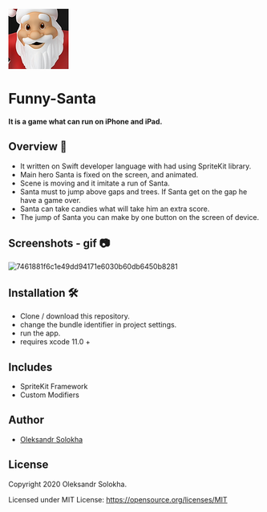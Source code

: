  <p float="left">
 <img src ="/Funny Santa/Assets.xcassets/AppIcon.appiconset/120.png"  />      
 </p>
 
# Funny-Santa

#### It is a game what can run on iPhone and iPad.

## Overview 💬
- It written on Swift developer language with had using SpriteKit library.</br>
- Main hero Santa is fixed on the screen, and animated.</br>
- Scene is moving and it imitate a run of Santa.</br>
- Santa must to jump above gaps and trees. If Santa get on the gap he have a game over.</br>
- Santa can take candies what will take him an extra score.</br>
- The jump of Santa you can make by one button on the screen of device.</br>

## Screenshots - gif 📷
![7461881f6c1e49dd94171e6030b60db6450b8281](https://user-images.githubusercontent.com/15982074/126675576-2997026b-e339-45a0-af86-52590e416662.gif)

 ## Installation 🛠
 - Clone / download this repository.
 - change the bundle identifier in project settings.
 - run the app.
 - requires xcode 11.0 +

  
## Includes
- SpriteKit Framework
- Custom Modifiers 

## Author
* [Oleksandr Solokha](https://github.com/solokha-o)

## License

 Copyright 2020 Oleksandr Solokha.

 Licensed under MIT License: https://opensource.org/licenses/MIT
